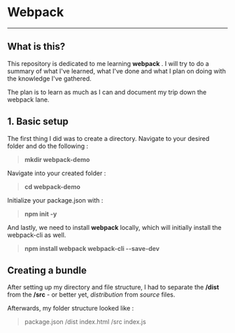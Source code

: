 # Webpack 
_______________________

## What is this?

This repository is dedicated to me learning **webpack** .
I will try to do a summary of what I've learned, what I've done and what I plan on doing with the knowledge I've gathered. 

The plan is to learn as much as I can and document my trip down the webpack lane. 

## 1. Basic setup

The first thing I did was to create a directory.
Navigate to your desired folder and do the following : 
> **mkdir webpack-demo**

Navigate into your created folder :
> **cd webpack-demo**

Initialize your package.json with : 
> **npm init -y**

And lastly, we need to install **webpack** locally, which will initially install the webpack-cli as well. 
> **npm install webpack webpack-cli --save-dev** 

## Creating a bundle

After setting up my directory and file structure, I had to separate the **/dist** from the **/src** - or better yet, *distribution* from *source* files. 

Afterwards, my folder structure looked like : 

> package.json
> /dist 
> index.html
> /src 
> index.js
